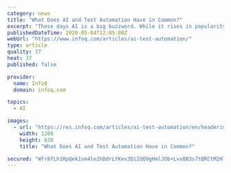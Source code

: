 ```yaml
---
category: news
title: "What Does AI and Test Automation Have in Common?"
excerpt: "These days AI is a big buzzword. While it rises in popularity, the controversy surrounding it flourishes as well. We will demystify AI, and see how it is already embedded in our everyday life, and then you are going to learn about how we (The folks at Testim."
publishedDateTime: 2020-05-04T12:05:00Z
webUrl: "https://www.infoq.com/articles/ai-test-automation/"
type: article
quality: 37
heat: 37
published: false

provider:
  name: InfoQ
  domain: infoq.com

topics:
  - AI

images:
  - url: "https://res.infoq.com/articles/ai-test-automation/en/headerimage/ai-test-automation-h-1588323699366.jpg"
    width: 1200
    height: 630
    title: "What Does AI and Test Automation Have in Common?"

secured: "Wfr8fLh1RpQek1sm4le2hDdrLYKev3DiZdO9gHmlJOb+Lvx8B3s7tQRCtM2HlbPH+fKZ/pX654wBz1/UM8fD71CAs4NZ8U8jfb5gjRlMpxQeyACM5PffigkB14kBtpV2SVpLwzQLes2BVA3UVFqiDjsnVwpQJxMRFySzhJ73edXVuLPrGa8BNjXDXs71sY9xQJ1mSkFdGobQKZLMActGmkOavSoPXJhU5ZiH7h3t8CXOWAnJ39FPZxaNQmeSlFJJG03PkY7ujYQjZ5V/UYse7/j62vE3r2qwnWgHFXhd6ItPx4MBUAjZbQX9j83Uly1eRBzeu6Ka9wJ1MTchKFVG+XnLDmM/HR2vZl/1B2b1Vvpq6NU1fR3eWGrIe6zh9jNwplMA67oTmVjsj3obGIFSfe/F0q2Bo3mZlW6B78RJGhHGvdSvJGAD92aZNnX+OLmk+Ru/4zFMljH7Bw5Dy3IR/LA4ibTsOI7ua3hnAcSUoGM=;AIaAWN7uRegf07PLA4JdmA=="
---
```


